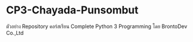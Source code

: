 # CP3-Chayada-Punsombut
ตัวอย่าง Repository คอร์สเรียน Complete Python 3 Programming โดย BrontoDev Co.,Ltd
